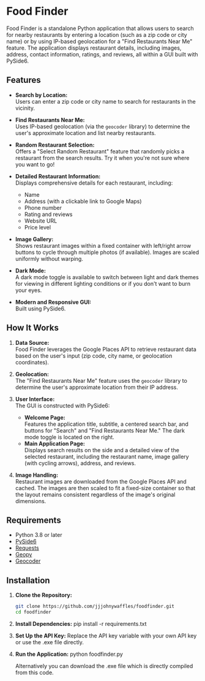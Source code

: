 # Food Finder

Food Finder is a standalone Python application that allows users to search for nearby restaurants by entering a location (such as a zip code or city name) or by using IP-based geolocation for a "Find Restaurants Near Me" feature. The application displays restaurant details, including images, address, contact information, ratings, and reviews, all within a GUI built with PySide6.

## Features

- **Search by Location:**  
  Users can enter a zip code or city name to search for restaurants in the vicinity.

- **Find Restaurants Near Me:**  
  Uses IP-based geolocation (via the `geocoder` library) to determine the user's approximate location and list nearby restaurants.

- **Random Restaurant Selection:**  
  Offers a "Select Random Restaurant" feature that randomly picks a restaurant from the search results. Try it when you're not sure where you want to go!

- **Detailed Restaurant Information:**  
  Displays comprehensive details for each restaurant, including:
  - Name
  - Address (with a clickable link to Google Maps)
  - Phone number
  - Rating and reviews
  - Website URL
  - Price level

- **Image Gallery:**  
  Shows restaurant images within a fixed container with left/right arrow buttons to cycle through multiple photos (if available). Images are scaled uniformly without warping.

- **Dark Mode:**  
  A dark mode toggle is available to switch between light and dark themes for viewing in different lighting conditions or if you don't want to burn your eyes.

- **Modern and Responsive GUI:**  
  Built using PySide6.

## How It Works

1. **Data Source:**  
   Food Finder leverages the Google Places API to retrieve restaurant data based on the user's input (zip code, city name, or geolocation coordinates).

2. **Geolocation:**  
   The "Find Restaurants Near Me" feature uses the `geocoder` library to determine the user's approximate location from their IP address.

3. **User Interface:**  
   The GUI is constructed with PySide6:
   - **Welcome Page:**  
     Features the application title, subtitle, a centered search bar, and buttons for "Search" and "Find Restaurants Near Me." The dark mode toggle is located on the right.
   - **Main Application Page:**  
     Displays search results on the side and a detailed view of the selected restaurant, including the restaurant name, image gallery (with cycling arrows), address, and reviews.

4. **Image Handling:**  
   Restaurant images are downloaded from the Google Places API and cached. The images are then scaled to fit a fixed-size container so that the layout remains consistent regardless of the image's original dimensions.

## Requirements

- Python 3.8 or later
- [PySide6](https://pypi.org/project/PySide6/)
- [Requests](https://pypi.org/project/requests/)
- [Geopy](https://pypi.org/project/geopy/)
- [Geocoder](https://pypi.org/project/geocoder/)

## Installation

1. **Clone the Repository:**

   ```bash
   git clone https://github.com/jjjohnywaffles/foodfinder.git
   cd foodfinder

2. **Install Dependencies:**
    pip install -r requirements.txt

3. **Set Up the API Key:**
    Replace the API key variable with your own API key or use the .exe file directly.

4. **Run the Application:**
    python foodfinder.py

    Alternatively you can download the .exe file which is directly compiled from this code. 
